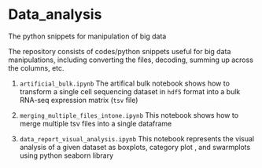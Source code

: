 # Data_analysis


The python snippets for manipulation of big data

The repository consists of codes/python snippets useful for big data manipulations, including converting the files, decoding, 
summing up across the columns, etc.

1. `artificial_bulk.ipynb`
 The artifical bulk notebook shows how to transform a single cell sequencing dataset in `hdf5` format into a bulk RNA-seq expression matrix (`tsv` file)

2. 	`merging_multiple_files_intone.ipynb`
This notebook shows how to merge multiple tsv files into a single dataframe

3. `data_report_visual_analysis.ipynb`
 This notebook represents the visual analysis of a given dataset as boxplots, category plot , and swarmplots using python seaborn library
